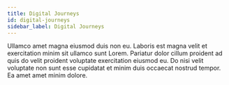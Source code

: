 ```yaml
---
title: Digital Journeys
id: digital-journeys
sidebar_label: Digital Journeys
---
```


Ullamco amet magna eiusmod duis non eu. Laboris est magna velit et exercitation minim sit ullamco sunt Lorem. Pariatur dolor cillum proident ad quis do velit proident voluptate exercitation eiusmod eu. Do nisi velit voluptate non sunt esse cupidatat et minim duis occaecat nostrud tempor. Ea amet amet minim dolore.

